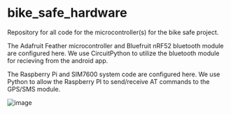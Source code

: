 # bike_safe_hardware
Repository for all code for the microcontroller(s) for the bike safe project.

The Adafruit Feather microcontroller and Bluefruit nRF52 bluetooth module are configured here. We use CircuitPython to utilize the bluetooth module for recieving from the android app.

The Raspberry Pi and SIM7600 system code are configured here. We use Python to allow the Raspberry PI to send/receive AT commands to the GPS/SMS module.


![image](https://user-images.githubusercontent.com/58480140/215144947-16626d43-3bed-4273-a488-0e91bdaa60d5.png)
